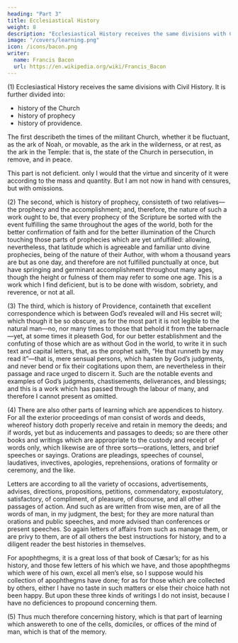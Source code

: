 ```yaml
---
heading: "Part 3"
title: Ecclesiastical History
weight: 8
description: "Ecclesiastical History receives the same divisions with Civil History"
image: "/covers/learning.png"
icon: /icons/bacon.png
writer:
  name: Francis Bacon
  url: https://en.wikipedia.org/wiki/Francis_Bacon
---
```



(1) Ecclesiastical History receives the same divisions with Civil History. It is further divided into:
- history of the Church
- history of prophecy
- history of providence. 

The first describeth the times of the militant Church, whether it be fluctuant, as the ark of Noah, or movable, as the ark in the wilderness, or at rest, as the ark in the Temple: that is, the state of the Church in persecution, in remove, and in peace.  

This part is not deficient. only I would that the virtue and sincerity of it were according to the mass and quantity.  But I am not now in hand with censures, but with omissions.

(2) The second, which is history of prophecy, consisteth of two relatives—the prophecy and the accomplishment; and, therefore, the nature of such a work ought to be, that every prophecy of the Scripture be sorted with the event fulfilling the same throughout the ages of the world, both for the better confirmation of faith and for the better illumination of the Church touching those parts of prophecies which are yet unfulfilled: allowing, nevertheless, that latitude which is agreeable and familiar unto divine prophecies, being of the nature of their Author, with whom a thousand years are but as one day, and therefore are not fulfilled punctually at once, but have springing and germinant accomplishment throughout many ages, though the height or fulness of them may refer to some one age.  This is a work which I find deficient, but is to be done with wisdom, sobriety, and reverence, or not at all.

(3) The third, which is history of Providence, containeth that excellent correspondence which is between God’s revealed will and His secret will; which though it be so obscure, as for the most part it is not legible to the natural man—no, nor many times to those that behold it from the tabernacle—yet, at some times it pleaseth God, for our better establishment and the confuting of those which are as without God in the world, to write it in such text and capital letters, that, as the prophet saith, “He that runneth by may read it”—that is, mere sensual persons, which hasten by God’s judgments, and never bend or fix their cogitations upon them, are nevertheless in their passage and race urged to discern it. Such are the notable events and examples of God’s judgments, chastisements, deliverances, and blessings; and this is a work which has passed through the labour of many, and therefore I cannot present as omitted.

(4) There are also other parts of learning which are appendices to history.  For all the exterior proceedings of man consist of words and deeds, whereof history doth properly receive and retain in memory the deeds; and if words, yet but as inducements and passages to deeds; so are there other books and writings which are appropriate to the custody and receipt of words only, which likewise are of three sorts—orations, letters, and brief speeches or sayings.  Orations are pleadings, speeches of counsel, laudatives, invectives, apologies, reprehensions, orations of formality or ceremony, and the like.  

Letters are according to all the variety of occasions, advertisements, advises, directions, propositions, petitions, commendatory, expostulatory, satisfactory, of compliment, of pleasure, of discourse, and all other passages of action.  And such as are written from wise men, are of all the words of man, in my judgment, the best; for they are more natural than orations and public speeches, and more advised than conferences or present speeches.  So again letters of affairs from such as manage them, or are privy to them, are of all others the best instructions for history, and to a diligent reader the best histories in themselves.

For apophthegms, it is a great loss of that book of Cæsar’s; for as his history, and those few letters of his which we have, and those apophthegms which were of his own, excel all men’s else, so I suppose would his collection of apophthegms have done; for as for those which are collected by others, either I have no taste in such matters or else their choice hath not been happy.  But upon these three kinds of writings I do not insist, because I have no deficiences to propound concerning them.

(5) Thus much therefore concerning history, which is that part of learning which answereth to one of the cells, domiciles, or offices of the mind of man, which is that of the memory.

